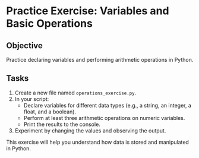 # Practice Exercise: Variables and Basic Operations

## Objective
Practice declaring variables and performing arithmetic operations in Python.

## Tasks
1. Create a new file named `operations_exercise.py`.
2. In your script:
   - Declare variables for different data types (e.g., a string, an integer, a float, and a boolean).
   - Perform at least three arithmetic operations on numeric variables.
   - Print the results to the console.
3. Experiment by changing the values and observing the output.

This exercise will help you understand how data is stored and manipulated in Python.
